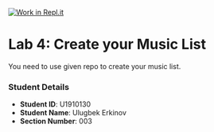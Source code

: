 [![Work in Repl.it](https://classroom.github.com/assets/work-in-replit-14baed9a392b3a25080506f3b7b6d57f295ec2978f6f33ec97e36a161684cbe9.svg)](https://classroom.github.com/online_ide?assignment_repo_id=4334784&assignment_repo_type=AssignmentRepo)
# Lab 4: Create your Music List

You need to use given repo to create your music list.

### Student Details

- **Student ID**: U1910130
- **Student Name**: Ulugbek Erkinov
- **Section Number**: 003
